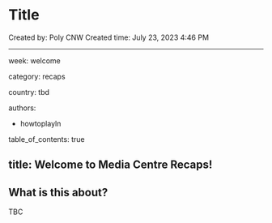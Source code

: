 # Title

Created by: Poly CNW
Created time: July 23, 2023 4:46 PM

---

week: welcome

category: recaps

country: tbd

authors:

- howtoplayln

table_of_contents: true

title: Welcome to Media Centre Recaps!
---

## What is this about?

TBC

